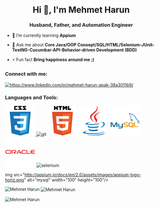 
<h1 align="center">Hi 👋, I'm Mehmet Harun</h1>
<h3 align="center">Husband, Father, and Automation Engineer</h3>

- 🌱 I’m currently learning **Appium**

- 💬 Ask me about **Core Java/OOP Consept/SQL/HTML/Selenium-JUnit-TestNG-Cucumbar-API-Behavior-driven Development (BDD)**

- ⚡ Fun fact **Bring happiness around me ;)**

<h3 align="left">Connect with me:</h3>
<p align="left">
<a href="https://www.linkedin.com/in/mehmet-harun-apak-38a3011b9/" target="blank"><img align="center" src="https://raw.githubusercontent.com/rahuldkjain/github-profile-readme-generator/master/src/images/icons/Social/linked-in-alt.svg" alt="https://www.linkedin.com/in/mehmet-harun-apak-38a3011b9/" height="30" width="40" /></a>
</p>

<h3 align="left">Languages and Tools:</h3>
<p align="left"> <a href="https://www.w3schools.com/css/" target="_blank" rel="noreferrer"> 
  
  <img src="https://raw.githubusercontent.com/devicons/devicon/master/icons/css3/css3-original-wordmark.svg" alt="css3" width="100" height="100"/>
 <a href="https://git-scm.com/" target="_blank" rel="noreferrer"> </a>
  
  <img src="https://www.vectorlogo.zone/logos/git-scm/git-scm-icon.svg" alt="git" width="100" height="100"/>
   <a href="https://www.w3.org/html/" target="_blank" rel="noreferrer"> </a>
  
  <img src="https://raw.githubusercontent.com/devicons/devicon/master/icons/html5/html5-original-wordmark.svg" alt="html5" width="100" height="100"/> 
   <a href="https://www.java.com" target="_blank" rel="noreferrer"> </a>
  
  <img src="https://raw.githubusercontent.com/devicons/devicon/master/icons/java/java-original.svg" alt="java" width="100" height="100"/> 
  <a href="https://www.linux.org/" target="_blank" rel="noreferrer"> </a>   <a href="https://www.mysql.com/" target="_blank" rel="noreferrer"> </a>
  
  <img src="https://raw.githubusercontent.com/devicons/devicon/master/icons/mysql/mysql-original-wordmark.svg" alt="mysql" width="100" height="100"/>
 <a href="https://www.oracle.com/" target="_blank" rel="noreferrer">  </a> 
  
  <img src="https://raw.githubusercontent.com/devicons/devicon/master/icons/oracle/oracle-original.svg" alt="oracle" width="100" height="100"/> 
   <a href="https://www.selenium.dev" target="_blank" rel="noreferrer"> </a> 
  
  <img src="https://raw.githubusercontent.com/detain/svg-logos/780f25886640cef088af994181646db2f6b1a3f8/svg/selenium-logo.svg" alt="selenium" width="100" height="100"/> 
  
  img src="http://appium.io/docs/en/2.0/assets/images/appium-logo-horiz.png" alt="mysql" width="100" height="100"/>
 <a href="http://appium.io/docs/en/2.0/" target="_blank" rel="noreferrer">  </a>  </p>
  
  

<p><img align="left" src="https://github-readme-stats.vercel.app/api/top-langs?username=MhmtHrn&show_icons=true&locale=en&layout=compact" alt="Mehmet Harun" /></p>

<p>&nbsp;<img align="center" src="https://github-readme-stats.vercel.app/api?username=MhmtHrn&show_icons=true&locale=en" alt="Mehmet Harun" /></p>

<p><img align="center" src="https://github-readme-streak-stats.herokuapp.com/?user=MhmtHrn&" alt="Mehmet Harun" /></p>
